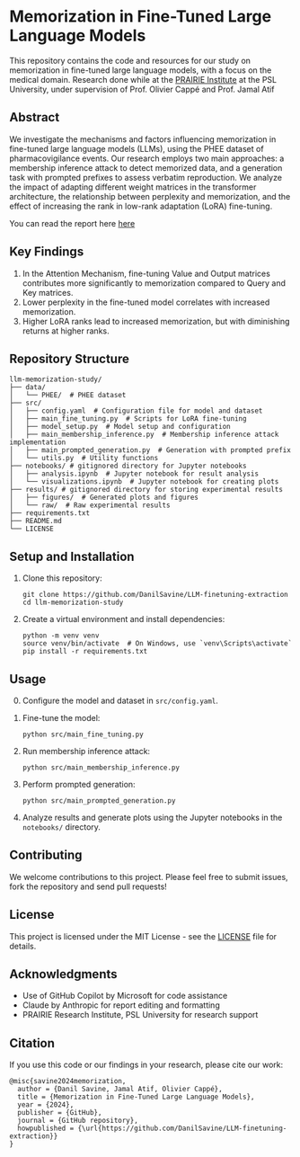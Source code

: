# Memorization in Fine-Tuned Large Language Models

This repository contains the code and resources for our study on memorization in fine-tuned large language models, with a focus on the medical domain. 
Research done while at the [PRAIRIE Institute](https://prairie-institute.fr/) at the PSL University, under supervision of Prof. Olivier Cappé and Prof. Jamal Atif

## Abstract

We investigate the mechanisms and factors influencing memorization in fine-tuned large language models (LLMs), using the PHEE dataset of pharmacovigilance events. Our research employs two main approaches: a membership inference attack to detect memorized data, and a generation task with prompted prefixes to assess verbatim reproduction. We analyze the impact of adapting different weight matrices in the transformer architecture, the relationship between perplexity and memorization, and the effect of increasing the rank in low-rank adaptation (LoRA) fine-tuning.

You can read the report here [here](docs/Memorization_in_Fine_Tuned_LLMs_SAVINE_2024.pdf)

## Key Findings

1. In the Attention Mechanism, fine-tuning Value and Output matrices contributes more significantly to memorization compared to Query and Key matrices.
2. Lower perplexity in the fine-tuned model correlates with increased memorization.
3. Higher LoRA ranks lead to increased memorization, but with diminishing returns at higher ranks.

## Repository Structure

```
llm-memorization-study/
├── data/
│   └── PHEE/  # PHEE dataset 
├── src/
│   ├── config.yaml  # Configuration file for model and dataset
│   ├── main_fine_tuning.py  # Scripts for LoRA fine-tuning
│   ├── model_setup.py  # Model setup and configuration
│   ├── main_membership_inference.py  # Membership inference attack implementation
│   ├── main_prompted_generation.py  # Generation with prompted prefix
│   └── utils.py  # Utility functions
├── notebooks/ # gitignored directory for Jupyter notebooks
│   ├── analysis.ipynb  # Jupyter notebook for result analysis
│   └── visualizations.ipynb  # Jupyter notebook for creating plots
├── results/ # gitignored directory for storing experimental results
│   ├── figures/  # Generated plots and figures
│   └── raw/  # Raw experimental results
├── requirements.txt
├── README.md
└── LICENSE
```

## Setup and Installation

1. Clone this repository:
   ```
   git clone https://github.com/DanilSavine/LLM-finetuning-extraction
   cd llm-memorization-study
   ```

2. Create a virtual environment and install dependencies:
   ```
   python -m venv venv
   source venv/bin/activate  # On Windows, use `venv\Scripts\activate`
   pip install -r requirements.txt
   ```

## Usage

0. Configure the model and dataset in `src/config.yaml`.

1. Fine-tune the model:
   ```
   python src/main_fine_tuning.py
   ```

2. Run membership inference attack:
   ```
   python src/main_membership_inference.py
   ```

3. Perform prompted generation:
   ```
   python src/main_prompted_generation.py
   ```

4. Analyze results and generate plots using the Jupyter notebooks in the `notebooks/` directory.

## Contributing

We welcome contributions to this project. Please feel free to submit issues, fork the repository and send pull requests!

## License

This project is licensed under the MIT License - see the [LICENSE](LICENSE) file for details.

## Acknowledgments

- Use of GitHub Copilot by Microsoft for code assistance
- Claude by Anthropic for report editing and formatting
- PRAIRIE Research Institute, PSL University for research support

## Citation

If you use this code or our findings in your research, please cite our work:

```
@misc{savine2024memorization,
  author = {Danil Savine, Jamal Atif, Olivier Cappé},
  title = {Memorization in Fine-Tuned Large Language Models},
  year = {2024},
  publisher = {GitHub},
  journal = {GitHub repository},
  howpublished = {\url{https://github.com/DanilSavine/LLM-finetuning-extraction}}
}
```
